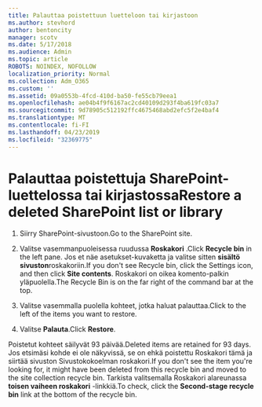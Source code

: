 ```yaml
---
title: Palauttaa poistettuun luetteloon tai kirjastoon
ms.author: stevhord
author: bentoncity
manager: scotv
ms.date: 5/17/2018
ms.audience: Admin
ms.topic: article
ROBOTS: NOINDEX, NOFOLLOW
localization_priority: Normal
ms.collection: Adm_O365
ms.custom: ''
ms.assetid: 09a0553b-4fcd-410d-ba50-fe55cb79eea1
ms.openlocfilehash: ae04b4f9f6167ac2cd40109d293f4ba619fc03a7
ms.sourcegitcommit: 9d78905c512192ffc4675468abd2efc5f2e4baf4
ms.translationtype: MT
ms.contentlocale: fi-FI
ms.lasthandoff: 04/23/2019
ms.locfileid: "32369775"
---
```

# <a name="restore-a-deleted-sharepoint-list-or-library"></a><span data-ttu-id="81a5f-102">Palauttaa poistettuja SharePoint-luettelossa tai kirjastossa</span><span class="sxs-lookup"><span data-stu-id="81a5f-102">Restore a deleted SharePoint list or library</span></span>

1. <span data-ttu-id="81a5f-103">Siirry SharePoint-sivustoon.</span><span class="sxs-lookup"><span data-stu-id="81a5f-103">Go to the SharePoint site.</span></span>
    
2. <span data-ttu-id="81a5f-104">Valitse vasemmanpuoleisessa ruudussa **Roskakori** .</span><span class="sxs-lookup"><span data-stu-id="81a5f-104">Click **Recycle bin** in the left pane.</span></span> <span data-ttu-id="81a5f-105">Jos et näe asetukset-kuvaketta ja valitse sitten **sisältö sivuston**roskakoriin.</span><span class="sxs-lookup"><span data-stu-id="81a5f-105">If you don't see Recycle bin, click the Settings icon, and then click **Site contents**.</span></span> <span data-ttu-id="81a5f-106">Roskakori on oikea komento-palkin yläpuolella.</span><span class="sxs-lookup"><span data-stu-id="81a5f-106">The Recycle Bin is on the far right of the command bar at the top.</span></span>
    
3. <span data-ttu-id="81a5f-107">Valitse vasemmalla puolella kohteet, jotka haluat palauttaa.</span><span class="sxs-lookup"><span data-stu-id="81a5f-107">Click to the left of the items you want to restore.</span></span>
    
4. <span data-ttu-id="81a5f-108">Valitse **Palauta**.</span><span class="sxs-lookup"><span data-stu-id="81a5f-108">Click **Restore**.</span></span>
    
<span data-ttu-id="81a5f-109">Poistetut kohteet säilyvät 93 päivää.</span><span class="sxs-lookup"><span data-stu-id="81a5f-109">Deleted items are retained for 93 days.</span></span> <span data-ttu-id="81a5f-110">Jos etsimäsi kohde ei ole näkyvissä, se on ehkä poistettu Roskakori tämä ja siirtää sivuston Sivustokokoelman roskakori.</span><span class="sxs-lookup"><span data-stu-id="81a5f-110">If you don't see the item you're looking for, it might have been deleted from this recycle bin and moved to the site collection recycle bin.</span></span> <span data-ttu-id="81a5f-111">Tarkista valitsemalla Roskakori alareunassa **toisen vaiheen roskakori** -linkkiä.</span><span class="sxs-lookup"><span data-stu-id="81a5f-111">To check, click the **Second-stage recycle bin** link at the bottom of the recycle bin.</span></span> 
  

